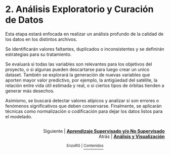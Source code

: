 # 2. Análisis Exploratorio y Curación de Datos

Esta etapa estará enfocada en realizar un análisis profundo de la calidad de los datos en los distintos archivos. 

Se identificarán valores faltantes, duplicados o inconsistentes y se definirán estrategias para su tratamiento.

Se evaluará si todas las variables son relevantes para los objetivos del proyecto, o si algunas pueden descartarse para luego crear un unico dataset. También se explorará la generación de nuevas variables que aporten mayor valor predictivo, por ejemplo, la antigüedad del satélite, la relación entre vida útil estimada y real, o si ciertos tipos de órbitas tienden a generar más desechos.

Asimismo, se buscará detectar valores atípicos y analizar si son errores o fenómenos significativos que deben conservarse. Finalmente, se aplicarán técnicas como normalización o codificación para dejar los datos listos para el modelado.

##
<p align="right">Siguiente | <b><a href="aprendizaje.md">Aprendizaje Supervisado y/o No Supervisado</a></b>
<br/>
Atrás | <b><a href="analisis_y_visualizacion.md">Análisis y Visualización</a></p>

</b><p align="center"><sup> EnzoRG | </sup><a href="../README.md#-desarrollo"><sup>Contenidos</sup></a></p>